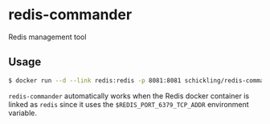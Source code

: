 # redis-commander

Redis management tool

## Usage

```sh
$ docker run --d --link redis:redis -p 8081:8081 schickling/redis-commander
```

`redis-commander` automatically works when the Redis docker container is linked as `redis` since it uses the `$REDIS_PORT_6379_TCP_ADDR` environment variable.

